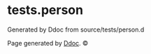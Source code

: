 # tests.person
Generated by Ddoc from source/tests/person.d


Page generated by [Ddoc](http://dlang.org/ddoc.html). :copyright: 
